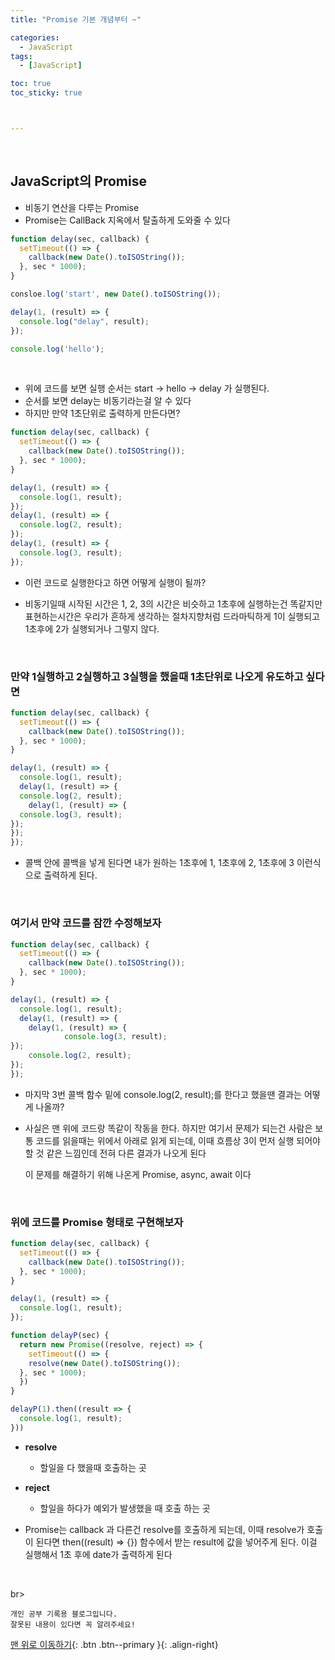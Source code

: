 ```yaml
---
title: "Promise 기본 개념부터 ~"

categories:
  - JavaScript
tags:
  - [JavaScript]

toc: true
toc_sticky: true



---
```


​    

## JavaScript의 Promise

- 비동기 연산을 다루는 Promise
- Promise는 CallBack 지옥에서 탈출하게 도와줄 수 있다

```javascript
function delay(sec, callback) {
  setTimeout(() => {
    callback(new Date().toISOString());
  }, sec * 1000);
}

consloe.log('start', new Date().toISOString());

delay(1, (result) => {
  console.log("delay", result);
});

console.log('hello');
```

​    

- 위에 코드를 보면 실행 순서는 start -> hello -> delay 가 실행된다.
- 순서를 보면 delay는 비동기라는걸 알 수 있다
- 하지만 만약 1초단위로 출력하게 만든다면?

```javascript
function delay(sec, callback) {
  setTimeout(() => {
    callback(new Date().toISOString());
  }, sec * 1000);
}

delay(1, (result) => {
  console.log(1, result);
});
delay(1, (result) => {
  console.log(2, result);
});
delay(1, (result) => {
  console.log(3, result);
});
```

- 이런 코드로 실행한다고 하면 어떻게 실행이 될까?

- 비동기일때 시작된 시간은 1, 2, 3의 시간은 비슷하고 1초후에 실행하는건 똑같지만 표현하는시간은 우리가 흔하게 생각하는 절차지향처럼 드라마틱하게 1이 실행되고 1초후에 2가 실행되거나 그렇지 않다.

    

​    

### 만약 1실행하고 2실행하고 3실행을 했을때 1초단위로 나오게 유도하고 싶다면

```javascript
function delay(sec, callback) {
  setTimeout(() => {
    callback(new Date().toISOString());
  }, sec * 1000);
}

delay(1, (result) => {
  console.log(1, result);
  delay(1, (result) => {
  console.log(2, result);
    delay(1, (result) => {
  console.log(3, result);
});
});
});
```

- 콜백 안에 콜백을 넣게 된다면 내가 원하는 1초후에 1, 1초후에 2, 1초후에 3 이런식으로 출력하게 된다.

​    

### 여기서 만약 코드를 잠깐 수정해보자

```javascript
function delay(sec, callback) {
  setTimeout(() => {
    callback(new Date().toISOString());
  }, sec * 1000);
}

delay(1, (result) => {
  console.log(1, result);
  delay(1, (result) => {
    delay(1, (result) => {
 			console.log(3, result);
});
    console.log(2, result);
});
});
```

- 마지막 3번 콜백 함수 밑에 console.log(2, result);를 한다고 했을땐 결과는 어떻게 나올까?

- 사실은 맨 위에 코드랑 똑같이 작동을 한다. 하지만 여기서 문제가 되는건 사람은 보통 코드를 읽을때는 위에서 아래로 읽게 되는데, 이때 흐름상 3이 먼저 실행 되어야 할 것 같은 느낌인데 전혀 다른 결과가 나오게 된다

  이 문제를 해결하기 위해 나온게 Promise, async, await 이다

​    

### 위에 코드를 Promise 형태로 구현해보자

```javascript
function delay(sec, callback) {
  setTimeout(() => {
    callback(new Date().toISOString());
  }, sec * 1000);
}

delay(1, (result) => {
  console.log(1, result);
});

function delayP(sec) {
  return new Promise((resolve, reject) => {
    setTimeout(() => {
    resolve(new Date().toISOString());
  }, sec * 1000);
  })
}

delayP(1).then((result => {
  console.log(1, result);
}))
```

- **resolve**
  - 할일을 다 했을때 호출하는 곳
- **reject**
  - 할일을 하다가 예외가 발생했을 때 호출 하는 곳

- Promise는 callback 과 다른건 resolve를 호출하게 되는데, 이때 resolve가 호출이 된다면 then((result) => {}) 함수에서 받는 result에 값을 넣어주게 된다. 이걸 실행해서 1초 후에 date가 출력하게 된다

​    

br>

    개인 공부 기록용 블로그입니다.
    잘못된 내용이 있다면 꼭 알려주세요!

[맨 위로 이동하기](#){: .btn .btn--primary }{: .align-right}
